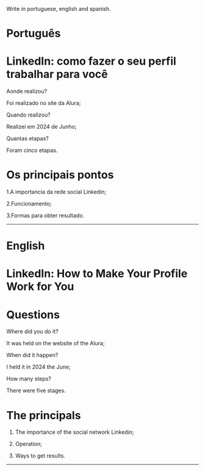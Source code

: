 Write in portuguese, english and spanish.

# Português

# LinkedIn: como fazer o seu perfil trabalhar para você

Aonde realizou?

Foi realizado no site da Alura;

Quando realizou?

Realizei em 2024 de Junho;

Quantas etapas?

Foram cinco etapas.

# Os principais pontos

1.A importancia da rede social Linkedin;

2.Funcionamento;

3.Formas para obter resultado.

--------------------------------------------------------------------------------------------------------------------------------

# English

# LinkedIn: How to Make Your Profile Work for You

# Questions

Where did you do it?

It was held on the website of the Alura;

When did it happen?

I held it in 2024 the June;

How many steps?

There were five stages.

# The principals

1. The importance of the social network Linkedin;

2. Operation;

3. Ways to get results.
   
--------------------------------------------------------------------------------------------------------------------------------



